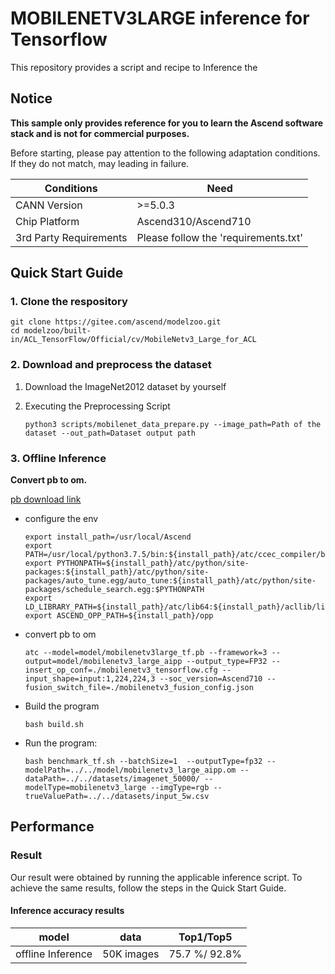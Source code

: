 # MOBILENETV3LARGE inference for Tensorflow

This repository provides a script and recipe to Inference the

## Notice
**This sample only provides reference for you to learn the Ascend software stack and is not for commercial purposes.**

Before starting, please pay attention to the following adaptation conditions. If they do not match, may leading in failure.

| Conditions | Need |
| --- | --- |
| CANN Version | >=5.0.3 |
| Chip Platform| Ascend310/Ascend710 |
| 3rd Party Requirements| Please follow the 'requirements.txt' |

## Quick Start Guide

### 1. Clone the respository

```shell
git clone https://gitee.com/ascend/modelzoo.git
cd modelzoo/built-in/ACL_TensorFlow/Official/cv/MobileNetv3_Large_for_ACL
```

### 2. Download and preprocess the dataset

1. Download the ImageNet2012 dataset by yourself

2. Executing the Preprocessing Script
   ```
   python3 scripts/mobilenet_data_prepare.py --image_path=Path of the dataset --out_path=Dataset output path
   
   ```
 
### 3. Offline Inference

**Convert pb to om.**

  [pb download link](https://modelzoo-train-atc.obs.cn-north-4.myhuaweicloud.com/003_Atc_Models/modelzoo/Official/cv/MobileNetv3_Large_for_ACL.zip)

- configure the env

  ```
  export install_path=/usr/local/Ascend
  export PATH=/usr/local/python3.7.5/bin:${install_path}/atc/ccec_compiler/bin:${install_path}/atc/bin:$PATH
  export PYTHONPATH=${install_path}/atc/python/site-packages:${install_path}/atc/python/site-packages/auto_tune.egg/auto_tune:${install_path}/atc/python/site-packages/schedule_search.egg:$PYTHONPATH
  export LD_LIBRARY_PATH=${install_path}/atc/lib64:${install_path}/acllib/lib64:$LD_LIBRARY_PATH
  export ASCEND_OPP_PATH=${install_path}/opp
  ```

- convert pb to om

  ```
  atc --model=model/mobilenetv3large_tf.pb --framework=3 --output=model/mobilenetv3_large_aipp --output_type=FP32 --insert_op_conf=./mobilenetv3_tensorflow.cfg --input_shape=input:1,224,224,3 --soc_version=Ascend710 --fusion_switch_file=./mobilenetv3_fusion_config.json
  ```

- Build the program

  ```
  bash build.sh
  ```

- Run the program:

  ```
  bash benchmark_tf.sh --batchSize=1  --outputType=fp32 --modelPath=../../model/mobilenetv3_large_aipp.om --dataPath=../../datasets/imagenet_50000/ --modelType=mobilenetv3_large --imgType=rgb --trueValuePath=../../datasets/input_5w.csv
  ```
  
## Performance

### Result

Our result were obtained by running the applicable inference script. To achieve the same results, follow the steps in the Quick Start Guide.

#### Inference accuracy results

|       model       | **data**  |    Top1/Top5    |
| :---------------: | :-------: | :-------------: |
| offline Inference | 50K images | 75.7 %/ 92.8%   |

